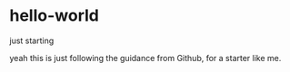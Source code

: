 # hello-world
just starting

yeah this is just following the guidance from Github, for a starter like me.
